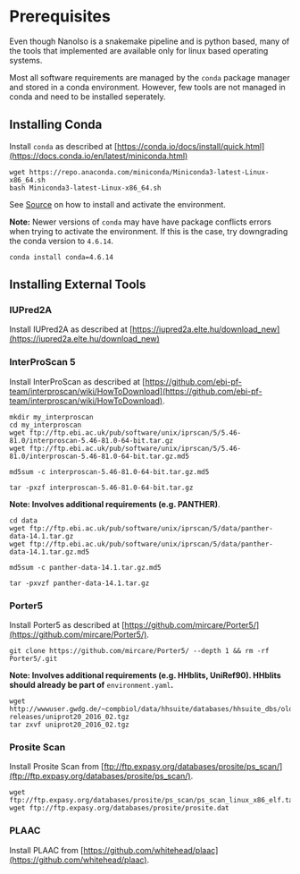# Prerequisites

Even though NanoIso is a snakemake pipeline and is python based, many of the tools that implemented are available only for linux based operating systems.

Most all software requirements are managed by the `conda` package manager and stored in a conda environment. However, few tools are not managed in conda and need to be installed seperately.

## Installing Conda

Install `conda` as described at [https://conda.io/docs/install/quick.html](https://docs.conda.io/en/latest/miniconda.html)
```
wget https://repo.anaconda.com/miniconda/Miniconda3-latest-Linux-x86_64.sh
bash Miniconda3-latest-Linux-x86_64.sh
```

See [Source](source.md) on how to install and activate the environment.

**Note:** Newer versions of `conda` may have have package conflicts errors when trying to activate the environment. If this is the case, try downgrading the conda version to `4.6.14`.
```
conda install conda=4.6.14
```

## Installing External Tools

### IUPred2A

Install IUPred2A as described at [https://iupred2a.elte.hu/download_new](https://iupred2a.elte.hu/download_new)

### InterProScan 5

Install InterProScan as described at [https://github.com/ebi-pf-team/interproscan/wiki/HowToDownload](https://github.com/ebi-pf-team/interproscan/wiki/HowToDownload).

```
mkdir my_interproscan
cd my_interproscan
wget ftp://ftp.ebi.ac.uk/pub/software/unix/iprscan/5/5.46-81.0/interproscan-5.46-81.0-64-bit.tar.gz
wget ftp://ftp.ebi.ac.uk/pub/software/unix/iprscan/5/5.46-81.0/interproscan-5.46-81.0-64-bit.tar.gz.md5

md5sum -c interproscan-5.46-81.0-64-bit.tar.gz.md5

tar -pxzf interproscan-5.46-81.0-64-bit.tar.gz
```

**Note: Involves additional requirements (e.g. PANTHER)**.

```
cd data
wget ftp://ftp.ebi.ac.uk/pub/software/unix/iprscan/5/data/panther-data-14.1.tar.gz
wget ftp://ftp.ebi.ac.uk/pub/software/unix/iprscan/5/data/panther-data-14.1.tar.gz.md5

md5sum -c panther-data-14.1.tar.gz.md5

tar -pxvzf panther-data-14.1.tar.gz
```

### Porter5

Install Porter5 as described at [https://github.com/mircare/Porter5/](https://github.com/mircare/Porter5/).

```
git clone https://github.com/mircare/Porter5/ --depth 1 && rm -rf Porter5/.git
```

**Note: Involves additional requirements (e.g. HHblits, UniRef90). HHblits should already be part of** `environment.yaml`**.**
```
wget http://wwwuser.gwdg.de/~compbiol/data/hhsuite/databases/hhsuite_dbs/old-releases/uniprot20_2016_02.tgz
tar zxvf uniprot20_2016_02.tgz
```

### Prosite Scan

Install Prosite Scan from [ftp://ftp.expasy.org/databases/prosite/ps_scan/](ftp://ftp.expasy.org/databases/prosite/ps_scan/).
```
wget ftp://ftp.expasy.org/databases/prosite/ps_scan/ps_scan_linux_x86_elf.tar.gz
wget ftp://ftp.expasy.org/databases/prosite/prosite.dat
```

### PLAAC

Install PLAAC from [https://github.com/whitehead/plaac](https://github.com/whitehead/plaac).
